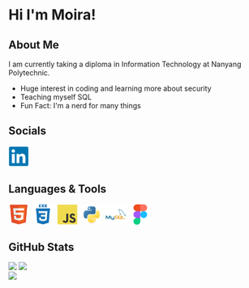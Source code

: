 # Hi I'm Moira!
## About Me
I am currently taking a diploma in Information Technology at Nanyang Polytechnic.

- Huge interest in coding and learning more about security
- Teaching myself SQL
- Fun Fact: I'm a nerd for many things
## Socials
<a href="https://linkedin.com/in/moira-cabuhat-31b08b2b2"><img src="https://github.com/devicons/devicon/blob/master/icons/linkedin/linkedin-original.svg" title="LinkedIn" alt="LinkedIn" width="40" height="40"/></a>
## Languages & Tools
<div>
  <img src="https://github.com/devicons/devicon/blob/master/icons/html5/html5-original.svg" title="HTML5" alt="HTML" width="40" height="40"/>&nbsp;
  <img src="https://github.com/devicons/devicon/blob/master/icons/css3/css3-plain-wordmark.svg"  title="CSS3" alt="CSS" width="40" height="40"/>&nbsp;
  <img src="https://github.com/devicons/devicon/blob/master/icons/javascript/javascript-original.svg" title="JavaScript" alt="JavaScript" width="40" height="40"/>&nbsp;
  <img src="https://github.com/devicons/devicon/blob/master/icons/python/python-original.svg" title="Python" alt="Python" width="40" height="40"/>&nbsp;
  <img src="https://github.com/devicons/devicon/blob/master/icons/mysql/mysql-original-wordmark.svg" title="MySQL" alt="MySQL" width="40" height="40"/>&nbsp;
  <img src="https://github.com/devicons/devicon/blob/master/icons/figma/figma-original.svg" title="Figma" alt="Figma" width="40" height="40"/>&nbsp;
</div>

## GitHub Stats
![](https://github-readme-stats.vercel.app/api?username=CMoira&theme=cobalt&hide_border=false&include_all_commits=false&count_private=false)
![](https://github-readme-stats.vercel.app/api/top-langs/?username=CMoira&theme=cobalt&hide_border=false&include_all_commits=false&count_private=false&layout=compact)
<br>
![](https://github-profile-trophy.vercel.app/?username=CMoira&theme=radical&no-frame=false&no-bg=true&margin-w=4)

<!-- Proudly created with GPRM ( https://gprm.itsvg.in ) -->
